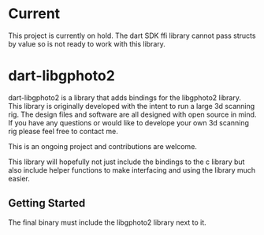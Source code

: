 # Current

This project is currently on hold. The dart SDK ffi library cannot pass structs by value so is not ready to work with this library.

# dart-libgphoto2

dart-libgphoto2 is a library that adds bindings for the libgphoto2 library. This library is originally developed with the intent to run a large 3d scanning rig. The design files and software are all designed with open source in mind. If you have any questions or would like to develope your own 3d scanning rig please feel free to contact me.

This is an ongoing project and contributions are welcome.

This library will hopefully not just include the bindings to the c library but also include helper functions to make interfacing and using the library much easier.

## Getting Started

The final binary must include the libgphoto2 library next to it.
